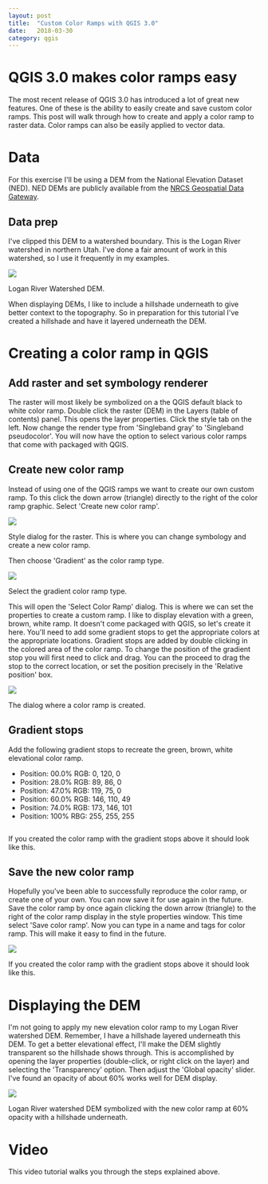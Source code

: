 ```yaml
---
layout: post
title:  "Custom Color Ramps with QGIS 3.0"
date:   2018-03-30
category: qgis
---
```

# QGIS 3.0 makes color ramps easy
The most recent release of QGIS 3.0 has introduced a lot of great new features. One of these is the ability to easily create and save custom color ramps. This post will walk through how to create and apply a color ramp to raster data. Color ramps can also be easily applied to vector data. 

# Data
For this exercise I'll be using a DEM from the National Elevation Dataset (NED). NED DEMs are publicly available from the [NRCS Geospatial Data Gateway](https://datagateway.nrcs.usda.gov).

## Data prep
I've clipped this DEM to a watershed boundary. This is the Logan River watershed in northern Utah. I've done a fair amount of work in this watershed, so I use it frequently in my examples.

<div class="main-img">
    <img src="https://lh3.googleusercontent.com/7me3QEuP0xhWQsJmAWijjAlEedqNOmXBGjTk0NISui1mV3ZvGo1uHURYFjHjXZhU0-9ibLyqnnoSsvIYCJ-5vQ4lVh7jLXYxx-IPgV0fSF73nRYVQEfbxdBcnWMIPhuTQZq-iAjFzayvrZ4NdHxA88aAVPQmsCFjbu2_TqVM865Wj8vJd0HyNaXiIA9ZoD7ODabcHAmOEbL6zycnTuCG4QO5y1UmUsN38vhK3LYntozFEzHXu_O-hm2s5cLJGHKZM7noFCNIq2gbtCPPs6R8htqxl3SEZinZWDxG5QiODFkVNmjkzlQvfwsLZ0zvjKMlafLNSh7qo5oHKK0Smb1eeaDu9gObuuJ4HZs9oeIoiag36Tcv3CF3d9IgI1AEJeZaodCP9Qd-xAlgNskAH1UIICW5q0mfEIBjOsrrciJYmSmuNDKIbGgYuOdB54B4G6zE_7xxLRx-euIgVcWg546DjgEq32euaVcthf8lczFV_kMA_kWaBj8NQ6W-f2a5FqTTFiDzXh0y6iKIQ2WZsq5GcWrztJK7l7cdWtEXYcgQ5wxDSPyxGVNelKzKekNmh2SvseoaUEXRw2UwMfqIqwTkKoPAasg7JMKGtJpKTNmc=w768-h875-no">
    <p>Logan River Watershed DEM.</p>
</div>

When displaying DEMs, I like to include a hillshade underneath to give better context to the topography. So in preparation for this tutorial I've created a hillshade and have it layered underneath the DEM.

# Creating a color ramp in QGIS

## Add raster and set symbology renderer
The raster will most likely be symbolized on a the QGIS default black to white color ramp. Double click the raster (DEM) in the Layers (table of contents) panel. This opens the layer properties. Click the style tab on the left. Now change the render type from 'Singleband gray' to 'Singleband pseudocolor'. You will now have the option to select various color ramps that come with packaged with QGIS.

## Create new color ramp
Instead of using one of the QGIS ramps we want to create our own custom ramp. To this click the down arrow (triangle) directly to the right of the color ramp graphic. Select 'Create new color ramp'. 

<div class="main-img">
    <img src="https://lh3.googleusercontent.com/DscJLbIp7SnZ1JMtI6RFuYZ0bVt7Ka6IGYJwItC-voQBKIBC89RX6dqsMcQKRbtB0aN0mMyflUtQGgchqgrlQ9tn3PD3LV6WRRMYt5u9b3dPEAUxdB1oPgmFkodlDq6_0euA-hX8F4nZWJnUhYW8Fj7bbAWeVzeLz6CAbka11fyjwjmfGJxlP8aqCN5qW5MLh0JlAuKJOCmwU6YU2S4VdauuJ1auEULnoe-DtOX3Ezu80A90aKi5EYD9G2CU_Wtry0IA8TdScf8zkTh-pj166KiCFW2oUMsatNedmkTFGMOhHQCKpSpvc95EGUco5bZV6HtqwUWaY5f6ApAlm9KaBSbqzaPwgOTUoOp_hVTE8-hB9WxGPqHrO0afDdhiQbdvb2n4wSvyR0tY5bx1QgPkZ8_6UJk-9dKl1zUPgXo190b6-83_OF5REvOe3bvt9R5B5tSZIy5VQP5Lw9ez6WCL16m0NbSaWq29XoUcY78frMdb1damoPEmecXqMZzp847Hs7BoIHzptxCXZ88McMHtApx4ay33HuEle0aM45Db103qeopuK0IHCJWBQGA31pkny5zjU4-cxpIae0QJPO3TKr2uHFS6CwvGrGZkjC3h=w914-h357-no">
    <p>Style dialog for the raster. This is where you can change symbology and create a new color ramp.</p>
</div>

Then choose 'Gradient' as the color ramp type.

<div class="main-img">
    <img src="https://lh3.googleusercontent.com/RbcjCRq7RsbEfUm4fQgfN0Onzr1ZgaRhmU7jkIbFTSZN0ew92SuJvV6Ki0vgO5_mpHsnwu83JAS8UuWANVOq3eXeXjFvtyXIfFAziWA6i3rUFY82X5a0nALjpjXJ9eZ1UpOLJd25ccO9lFxVtQkuB0Ggs9cii7BstJrIlk9Czqx5rG8PMLawWFsjwnJxy7A1pVbgjhrlrxocy96wqhEsKcT7LdwVCcqon57-hpAE2pAl0WCVRVMSQvSq-58qSlLx2R6rAaCZdnVzm73aMPvFDAA8lRRpqcKTgqhWjf_N6g5LsTWQ6eVN550spS6KUsUrFd4Wle0ZfuaaLPs5WWQT0EbQ445W8Cq_iPXNHiEpNGslDuPWagi2DvWD496KTdz7At5RO-9CWBgvNKxRKYizcIWxuxos0AoaEQGXoRO2zE4_feHNsAu3TJdwukszuewkEVAokaf943Fwj3WcMzugvT8PWd_3XULxN-g-c-EzNfK0QD79OfaM9axvyyP0USWupg8hUMu6FbWnrt9JLMM3i7w6SNd6KW2gpnsh2cOjS-DkLSmI4Wv39hqwF5zqAWUn5tuWerqr_y4ICJ-xDG8TElvxbRAkkA7MhhBVGL42=w210-h130-no">
    <p>Select the gradient color ramp type.</p>
</div>

This will open the 'Select Color Ramp' dialog. This is where we can set the properties to create a custom ramp. I like to display elevation with a green, brown, white ramp. It doesn't come packaged with QGIS, so let's create it here. You'll need to add some gradient stops to get the appropriate colors at the appropriate locations. Gradient stops are added by double clicking in the colored area of the color ramp. To change the position of the gradient stop you will first need to click and drag. You can the proceed to drag the stop to the correct location, or set the position precisely in the 'Relative position' box.

<div class="main-img">
    <img src="https://lh3.googleusercontent.com/3tyaEyai2aVmdo5M7B4fMS2oN_doeoSi1yu4ubGzke-qVk4DCrtx6aRPCAmGWFd-6wygZJ8Ec-i0a6gPBfF-WekgdsCNZU-IvhpgydwawogT8MTk4kuq3Q7NUZSfrfKxCJJHmMKYZvqfECF4vR2SyiRY1WSX0224iqmvuN9EZd2MNu0TrX6S8eqDN_tdKHiCLEq54a-mY5KFzSKh8op-3l-LNyIvHqvx8K_1psfOXWg3RvEyNCZozn7YMYXf75ITx8XKxPm6AqIHwHXLreGJE220EEqVLzntA_pbxqGDr7jHDhBcs49f2rNhITDGu7rgfyjLZmms8P1GcDWtlNX_3G5-yR_rH43lu1KuhNp78qBzCFnxAbm11nxzMRlj-fsVj5BbrjG0EB8d5RrwPg6fDAqWrj5rqpk8s6-bYOmc8E8eVgzHIINw_xzO3zZwTAfntwakbLuK8BqVD6IPVcCLNx-TwLWEGEXmTeJKvKqIv_ZlE-J6Sfrk8MeY4RvlFiThCeq3fZWAf0bt5H8DHQv8sc6pFFxCLaLheMCcKtLqC8IC4jREe5Yy1z8yyg2EjYlePGzfem0JfhBTSrTeKscxkDqCJZoAgeYQelsa_NCa=w914-h701-no">
    <p>The dialog where a color ramp is created.</p>
</div>

## Gradient stops
Add the following gradient stops to recreate the green, brown, white elevational color ramp.

- Position: 00.0% RGB: 0, 120, 0
- Position: 28.0% RGB: 89, 86, 0
- Position: 47.0% RGB: 119, 75, 0
- Position: 60.0% RGB: 146, 110, 49
- Position: 74.0% RGB: 173, 146, 101
- Position: 100% RBG: 255, 255, 255

<div class="main-img">
    <img src="">
    <p>If you created the color ramp with the gradient stops above it should look like this.</p>
</div>

## Save the new color ramp
Hopefully you've been able to successfully reproduce the color ramp, or create one of your own. You can now save it for use again in the future. Save the color ramp by once again clicking the down arrow (triangle) to the right of the color ramp display in the style properties window. This time select 'Save color ramp'. Now you can type in a name and tags for color ramp. This will make it easy to find in the future.

<div class="main-img">
    <img src="https://lh3.googleusercontent.com/DG6EZMIAqiVjEGtHarMl2d5D8TmJa7RqWjp4abWJg9E3ieV0qzJNSAkIV6Y9ocYJNNn7R9j9MJHucLEjDg_bczrkWdi_uh2RY3VnbEeG-g66tagiHDAjZ4Le6jFEfdO0IpmWjYBo44EiSjVJFUMhXg2CHAh4k_rVcr6ktxYY7VS7E8TLIKWWOZF1tTSE3sFs6hz2UsNLVddMxVxI-OPEzLtofOa7VHZNjy-KueX_FOkAlkKoTSFX-yXefz24VEgN859l0TGaNKTPBU5hxveLq03zxyLrkCPYhjaXk2oy0p6WdnMskIAcOYdL-RStRqs6utsNFkxVbnmFYMUR_e4-IMrndwZgOZa_m8iIOpYnpB1uv_ZwTOZegBTMPqFXzj8NNS7d6-4ApnThzaA4_e5VZ1sHaIpZwzYmnDJJQ6Axsq_-vGukC_xSQ4e7ByzdYGSgFQoRbyXDmrQoH2J3irv7ulBaiKMDjD1PLXfgwPIC3Xm4M1BFLBb9EDYyHBnRbdBcGbzDhzll54LCNZNl7ylsF8NP60OZbNV7rZ_zI1Yn1NoXmkdN763lfAWrCqZxdOsOL1wJr3Zx24RO2SCU0hhhckYBf5ypCS3u1HIj_em-=w875-h670-no">
    <p>If you created the color ramp with the gradient stops above it should look like this.</p>
</div>

# Displaying the DEM
I'm not going to apply my new elevation color ramp to my Logan River watershed DEM. Remember, I have a hillshade layered underneath this DEM. To get a better elevational effect, I'll make the DEM slightly transparent so the hillshade shows through. This is accomplished by opening the layer properties (double-click, or right click on the layer) and selecting the 'Transparency' option. Then adjust the 'Global opacity' slider. I've found an opacity of about 60% works well for DEM display.

<div class="main-img">
    <img src="https://lh3.googleusercontent.com/9qfPJtY09LqGNHJsH5Y5uWP1ez24XiB7_Nn0ifwCalLnmXbcxuPU8olwOiGolY5WZbcOosUwujxk6_J46MZroMLi6fLlEKBxMtC0H4ZmG3iEDg_H4Ub6GYvKFUuslwl2SlPAwJ3ZxTkZuAZGbvq23ATn08UQ99peJGrHmxuqK5OHdSLD0cSCGToFZ_YFlF-NGg44z6zaMJjelpqEHwVvGtKtE30SwkRd3huIB9W0y1Eef3GltyZrTsALbHO_UtEym4c5fQIlVG2dYpkbT1IA6XqYe-cpNxTSmvbotaygnrUgcZ3sjO7euPaiOQog4FhoZ8LZcjKBUfmpDsHs7NMSRgEYLrwuozygNrkvByln5yglVrvVb6yk6WKmi28y5GbllXif_RCIMti3f6qShTiZcAFUxSD25wJhWQ23jQWBfBukdIB-K5oH8naOEH65pG_LYu4DI4Nu6YwPLDBc0BjaVuhCYVcr3E8uSRD23IfmMo454USE2Mk1XCU_xyYq0mIyh9Y2Sc4G511jiP1OTfk9ZUArCELYhUJw2iazyjzOsxrTxIIr4SiTCq5qCuxv9n6Ou0Y4xfXaIMB5rcEHlpT27P5aSRtTAaeMk_P97Nm8=w771-h883-no">
    <p>Logan River watershed DEM symbolized with the new color ramp at 60% opacity with a hillshade underneath.</p>
</div>

# Video
This video tutorial walks you through the steps explained above.

<div class="intrinsic-container intrinsic-container-ws"><iframe src="" frameborder="0" allowfullscreen></iframe></div>

